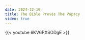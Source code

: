 ```yaml
---
date: 2024-12-19
title: The Bible Proves The Papacy
video: true
---
```



{{< youtube 6KV6PXSODgE >}}
